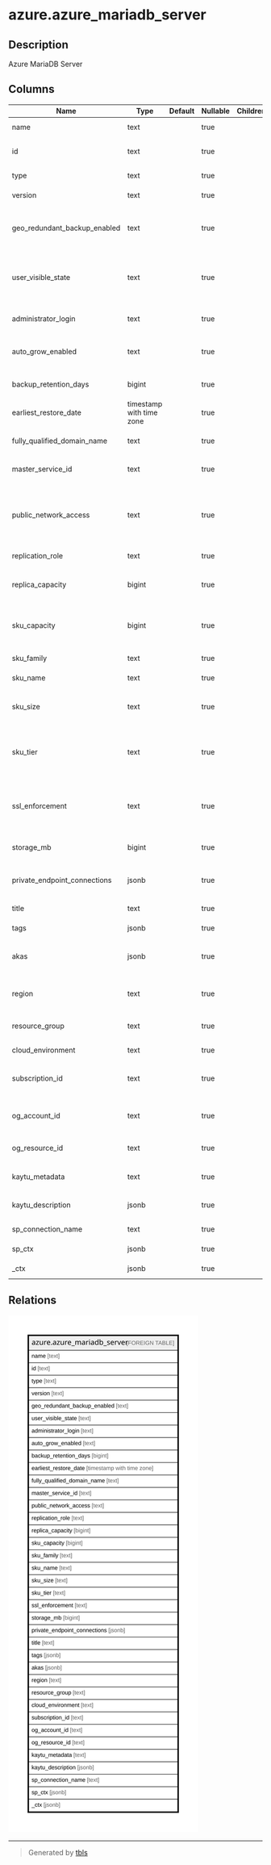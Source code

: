 # azure.azure_mariadb_server

## Description

Azure MariaDB Server

## Columns

| Name | Type | Default | Nullable | Children | Parents | Comment |
| ---- | ---- | ------- | -------- | -------- | ------- | ------- |
| name | text |  | true |  |  | The name of the resource. |
| id | text |  | true |  |  | A fully qualified resource ID for the resource. |
| type | text |  | true |  |  | The type of the resource. |
| version | text |  | true |  |  | Specifies the server version. |
| geo_redundant_backup_enabled | text |  | true |  |  | Indicates whether geo-redundant backup is enabled for server backup, or not. |
| user_visible_state | text |  | true |  |  | A state of a server that is visible to user. Valid values are: 'Ready', 'Dropping', 'Disabled'. |
| administrator_login | text |  | true |  |  | The administrator's login name of a server. |
| auto_grow_enabled | text |  | true |  |  | Indicates whether storage auto grow is enabled for server, or not. |
| backup_retention_days | bigint |  | true |  |  | Specifies the backup retention days for the server. |
| earliest_restore_date | timestamp with time zone |  | true |  |  | Specifies the earliest restore point creation time. |
| fully_qualified_domain_name | text |  | true |  |  | The fully qualified domain name of a server. |
| master_service_id | text |  | true |  |  | The master server id of a replica server. |
| public_network_access | text |  | true |  |  | Indicates whether or not public network access is allowed for this server. Valid values are: 'Enabled', 'Disabled'. |
| replication_role | text |  | true |  |  | The replication role of the server. |
| replica_capacity | bigint |  | true |  |  | The maximum number of replicas that a master server can have. |
| sku_capacity | bigint |  | true |  |  | The scale up/out capacity, representing server's compute units. |
| sku_family | text |  | true |  |  | The family of hardware. |
| sku_name | text |  | true |  |  | The name of the sku. |
| sku_size | text |  | true |  |  | The size code, to be interpreted by resource as appropriate. |
| sku_tier | text |  | true |  |  | The tier of the particular SKU. Valid values are: 'Basic', 'GeneralPurpose', 'MemoryOptimized'. |
| ssl_enforcement | text |  | true |  |  | Indicates whether SSL enforcement is enabled, or not. Valid values are: 'Enabled', and 'Disabled'. |
| storage_mb | bigint |  | true |  |  | Specifies the max storage allowed for a server. |
| private_endpoint_connections | jsonb |  | true |  |  | A list of private endpoint connections on a server. |
| title | text |  | true |  |  | Title of the resource. |
| tags | jsonb |  | true |  |  | A map of tags for the resource. |
| akas | jsonb |  | true |  |  | Array of globally unique identifier strings (also known as) for the resource. |
| region | text |  | true |  |  | The Azure region/location in which the resource is located. |
| resource_group | text |  | true |  |  | The resource group which holds this resource. |
| cloud_environment | text |  | true |  |  | The Azure Cloud Environment. |
| subscription_id | text |  | true |  |  | The Azure Subscription ID in which the resource is located. |
| og_account_id | text |  | true |  |  | The Platform Account ID in which the resource is located. |
| og_resource_id | text |  | true |  |  | The unique ID of the resource in opengovernance. |
| kaytu_metadata | text |  | true |  |  | Platform Metadata of the Azure resource. |
| kaytu_description | jsonb |  | true |  |  | The full model description of the resource |
| sp_connection_name | text |  | true |  |  | Steampipe connection name. |
| sp_ctx | jsonb |  | true |  |  | Steampipe context in JSON form. |
| _ctx | jsonb |  | true |  |  | Steampipe context in JSON form. |

## Relations

![er](azure.azure_mariadb_server.svg)

---

> Generated by [tbls](https://github.com/k1LoW/tbls)
